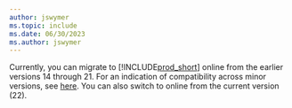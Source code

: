 ```yaml
---
author: jswymer
ms.topic: include
ms.date: 06/30/2023
ms.author: jswymer
---
```

Currently, you can migrate to [!INCLUDE[prod_short](prod_short.md)] online from the earlier versions 14 through 21. For an indication of compatibility across minor versions, see [here](../upgrade/upgrade-v14-v15-compatibility.md). You can also switch to online from the current version (22).